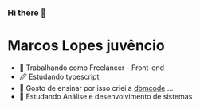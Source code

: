 ### Hi there 👋

# Marcos Lopes juvêncio  

- 🔭 Trabalhando como Freelancer - Front-end
- 🖉 Estudando typescript
- 📕 Gosto de ensinar por isso criei a   [dbmcode](http://dbmcode.com "dbmcode") ...
- 📕 Estudando Análise e desenvolvimento de sistemas 

